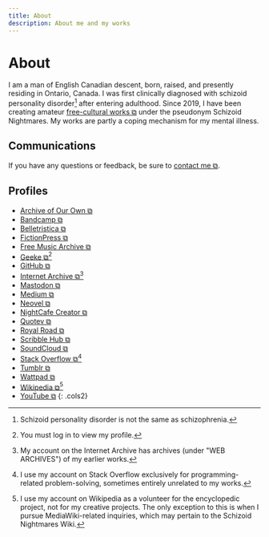 ```yaml
---
title: About
description: About me and my works
---
```


# About
I am a man of English Canadian descent, born, raised, and presently residing in Ontario, Canada. I was first clinically diagnosed with schizoid personality disorder[^1] after entering adulthood. Since 2019, I have been creating amateur <a href="https://freedomdefined.org/Definition" target="_blank">free-cultural works ⧉</a> under the pseudonym Schizoid Nightmares. My works are partly a coping mechanism for my mental illness.

[^1]: Schizoid personality disorder is not the same as schizophrenia.

## Communications
If you have any questions or feedback, be sure to <a href="https://tally.so/r/mOaDRp" target="_blank">contact me ⧉</a>.

## Profiles
- <a href="https://archiveofourown.org/users/schizoidnightmares/" target="_blank">Archive of Our Own ⧉</a>
- <a href="https://schizoidnightmares.bandcamp.com/" target="_blank">Bandcamp ⧉</a>
- <a href="https://belletristica.com/en/users/5706-schizoid-nightmares" target="_blank">Belletristica ⧉</a>
- <a href="https://www.fictionpress.com/~schizoidnightmares" target="_blank">FictionPress ⧉</a>
- <a href="https://freemusicarchive.org/music/schizoid-nightmares/" target="_blank">Free Music Archive ⧉</a>
- <a href="https://geeke.app/_/api/user/schizoidnightmares" target="_blank">Geeke ⧉</a>[^2]
- <a href="https://github.com/schizoidnightmares" target="_blank">GitHub ⧉</a>
- <a href="https://archive.org/details/@schizoid_nightmares" target="_blank">Internet Archive ⧉</a>[^3]
- <a href="https://mastodon.social/@schizoidnightmares" target="_blank">Mastodon ⧉</a>
- <a href="https://schizoidnightmares.medium.com/" target="_blank">Medium ⧉</a>
- <a href="https://neovel.io/user/66358/schizoid-nightmares" target="_blank">Neovel ⧉</a>
- <a href="https://creator.nightcafe.studio/u/schizoidnightmares" target="_blank">NightCafe Creator ⧉</a>
- <a href="https://www.quotev.com/schizoidnightmares" target="_blank">Quotev ⧉</a>
- <a href="https://www.royalroad.com/profile/357196" target="_blank">Royal Road ⧉</a>
- <a href="https://www.scribblehub.com/profile/125707/schizoidnightmares/" target="_blank">Scribble Hub ⧉</a>
- <a href="https://soundcloud.com/schizoidnightmares" target="_blank">SoundCloud ⧉</a>
- <a href="https://stackoverflow.com/users/21422760/schizoid-nightmares" target="_blank">Stack Overflow ⧉</a>[^4]
- <a href="https://schizoidnightmares.tumblr.com/" target="_blank">Tumblr ⧉</a>
- <a href="https://www.wattpad.com/user/schizoidnightmares" target="_blank">Wattpad ⧉</a>
- <a href="https://en.wikipedia.org/wiki/User:SchizoidNightmares" target="_blank">Wikipedia ⧉</a>[^5]
- <a href="https://www.youtube.com/@schizoidnightmares" target="_blank">YouTube ⧉</a>
{: .cols2}

[^2]: You must log in to view my profile.
[^3]: My account on the Internet Archive has archives (under "WEB ARCHIVES") of my earlier works.
[^4]: I use my account on Stack Overflow exclusively for programming-related problem-solving, sometimes entirely unrelated to my works.
[^5]: I use my account on Wikipedia as a volunteer for the encyclopedic project, not for my creative projects. The only exception to this is when I pursue MediaWiki-related inquiries, which may pertain to the Schizoid Nightmares Wiki.
